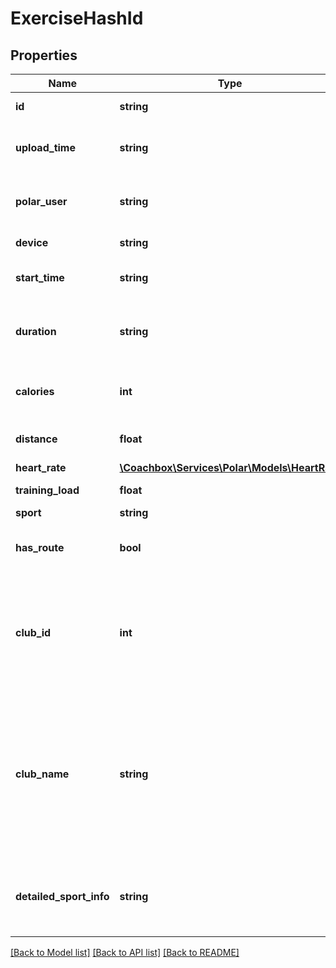 # ExerciseHashId

## Properties
Name | Type | Description | Notes
------------ | ------------- | ------------- | -------------
**id** | **string** | Hashed id of the trainining session | [optional] 
**upload_time** | **string** | Time of the transfer from wrist unit to Polar database | [optional] 
**polar_user** | **string** | Absolute link to Polar user owning the training | [optional] 
**device** | **string** | Polar product used in training | [optional] 
**start_time** | **string** | Start time of the training session in local time | [optional] 
**duration** | **string** | The duration of the training session as specified in ISO8601 | [optional] 
**calories** | **int** | Expended calories during training in kilocalories | [optional] 
**distance** | **float** | Distance in meters travelled during training | [optional] 
**heart_rate** | [**\Coachbox\Services\Polar\Models\HeartRate**](HeartRate.md) |  | [optional] 
**training_load** | **float** | Training load effect to user | [optional] 
**sport** | **string** | Sport name | [optional] 
**has_route** | **bool** | Boolean indicating if the exercise has route data | [optional] 
**club_id** | **int** | Has value if the exercise is from \&quot;Flow For Club\&quot;, otherwise not printed. Value -1 indicates that there were errors finding the club | [optional] 
**club_name** | **string** | Has value if the exercise is from \&quot;Flow For Club\&quot;, otherwise not printed. Value \&quot;Ambiguous club location. Please contact support.\&quot; is printed in case of error (and the club-id is -1). | [optional] 
**detailed_sport_info** | **string** | String containing the name of a Polar Flow-compatible sport, if one is set for the exercise. | [optional] 

[[Back to Model list]](../README.md#documentation-for-models) [[Back to API list]](../README.md#documentation-for-api-endpoints) [[Back to README]](../README.md)


